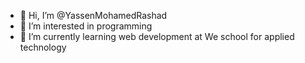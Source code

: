 - 👋 Hi, I’m @YassenMohamedRashad
- 👀 I’m interested in programming
- 🌱 I’m currently learning web development at We school for applied technology

